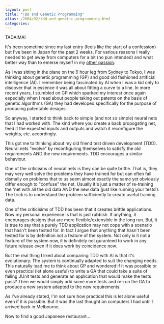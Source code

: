 ```yaml
---
layout: post
title: "TDD and Genetic Programming"
alias: /2004/02/tdd-and-genetic-programming.html
categories:
---
```

TADAIMA!

It's been sometime since my last entry (feels like the start of a confession) but I've been in Japan for the past 2 weeks. For various reasons I really needed to get away from computers for a bit (no pun intended) and what better way than to emerse myself in my [other passion](http://www.iwamaaikido.com.au).

As I was sitting in the plane on the 9 hour leg from Sydney to Tokyo, I was thinking about genetic programming (GP) and good old fashioned artificial intelligence (AI). I remember being fascinated by AI when I was a kid only to discover that in essence it was all about fitting a curve to a line. In more recent years, I stumbled on GP which sparked my interest once again especially when I read about people taking out patents on the basis of genetic algorithms (GA) they had developed specifically for the purpose of producing patentable designs.

So anyway, I started to think back to simple (and not so simple) neural nets that I had worked with. The kind where you create a back propogating net, feed it the expected inputs and outputs and watch it reconfigure the weights, etc. accordingly.

This got me to thinking about my old friend test driven development (TDD). Neural nets "evolve" by reconfiguring themselves to satisfy the old requirements AND the new requirements. TDD encourages a similar behaviour.

One of the criticisms of neural nets is they can be quite brittle. That is, they may very well solve the problems they have trained for but can often fail dismally on problems that to us seem almost exactly the same yet obviously differ enough to "confuse" the net. Usually it's just a matter of re-training the 'net with all the old data AND the new data (just like running your tests!). The trick is to understand the problem sufficiently to create useful training data.

One of the criticisims of TDD has been that it creates brittle applications. Now my personal experience is that is just rubbish. If anything, it encourages designs that are more flexible/extensible in the long run.  But, it is true to say that a purely TDD application may not cope with a scenario that hasn't been tested for. In fact I argue that anything that hasn't been tested for is by definition not a feature of the system. Not only is it not a feature of the system now, it is definitely not guranteed to work in any future release even if it does work by coincidence now.

But the real thing I liked about comparing TDD with AI is that it's evolutionary. The system is continually adapted to suit the changing needs. This naturally lead me to think about GP and wondered if it was possible or even practical (let alone useful) to write a GA that could take a suite of failing JUnit tests and generate an application that would make the tests pass? Then we would simply add some more tests and re-run the GA to produce a new system adapted to the new requirements.

As I've already stated, I'm not sure how practical this is let alone useful even if it is possible. But it was the last thought on computers I had until I arrived back in Melbourne.

Now to find a good Japanese restaurant...
